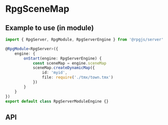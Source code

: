 # RpgSceneMap

## Example to use (in module)

```ts
import { RpgServer, RpgModule, RpgServerEngine } from '@rpgjs/server'

@RpgModule<RpgServer>({ 
    engine: {
        onStart(engine: RpgServerEngine) {
            const sceneMap = engine.sceneMap
            sceneMap.createDynamicMap({
                id: 'myid',
                file: require('./tmx/town.tmx')
            })
        }
    }
})
export default class RpgServerModuleEngine {}
```

## API

<!--@include: ../api/SceneMap.md-->
